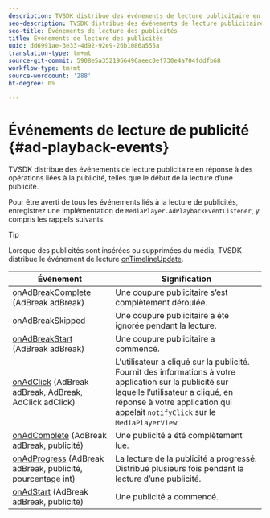 ```yaml
---
description: TVSDK distribue des événements de lecture publicitaire en réponse à des opérations liées à la publicité, telles que le début de la lecture d’une publicité.
seo-description: TVSDK distribue des événements de lecture publicitaire en réponse à des opérations liées à la publicité, telles que le début de la lecture d’une publicité.
seo-title: Événements de lecture des publicités
title: Événements de lecture des publicités
uuid: dd6991ae-3e33-4d92-92e9-26b1086a555a
translation-type: tm+mt
source-git-commit: 5908e5a3521966496aeec0ef730e4a704fddfb68
workflow-type: tm+mt
source-wordcount: '288'
ht-degree: 0%

---
```



# Événements de lecture de publicité {#ad-playback-events}

TVSDK distribue des événements de lecture publicitaire en réponse à des opérations liées à la publicité, telles que le début de la lecture d’une publicité.

Pour être averti de tous les événements liés à la lecture de publicités, enregistrez une implémentation de `MediaPlayer.AdPlaybackEventListener`, y compris les rappels suivants.

>[!TIP]
>
>Lorsque des publicités sont insérées ou supprimées du média, TVSDK distribue le événement de lecture [onTimelineUpdate](https://help.adobe.com/en_US/primetime/api/psdk/javadoc_1.4/com/adobe/mediacore/MediaPlayer.PlaybackEventListener.html#onTimelineUpdated()).

| Événement | Signification |
|---|---|
| [onAdBreakComplete](https://help.adobe.com/en_US/primetime/api/psdk/javadoc_1.4/com/adobe/mediacore/MediaPlayer.AdPlaybackEventListener.html#onAdBreakComplete(com.adobe.mediacore.timeline.advertising.AdBreak))  (AdBreak adBreak) | Une coupure publicitaire s’est complètement déroulée. |
| onAdBreakSkipped | Une coupure publicitaire a été ignorée pendant la lecture. |
| [onAdBreakStart](https://help.adobe.com/en_US/primetime/api/psdk/javadoc_1.4/com/adobe/mediacore/MediaPlayer.AdPlaybackEventListener.html#onAdBreakStart(com.adobe.mediacore.timeline.advertising.AdBreak))  (AdBreak adBreak) | Une coupure publicitaire a commencé. |
| [onAdClick](https://help.adobe.com/en_US/primetime/api/psdk/javadoc_1.4/com/adobe/mediacore/MediaPlayer.AdPlaybackEventListener.html#onAdClick(com.adobe.mediacore.timeline.advertising.AdBreak,%20com.adobe.mediacore.timeline.advertising.Ad,%20com.adobe.mediacore.timeline.advertising.AdClick)) (AdBreak adBreak, AdBreak, AdClick adClick) | L&#39;utilisateur a cliqué sur la publicité. Fournit des informations à votre application sur la publicité sur laquelle l’utilisateur a cliqué, en réponse à votre application qui appelait `notifyClick` sur le `MediaPlayerView`. |
| [onAdComplete](https://help.adobe.com/en_US/primetime/api/psdk/javadoc_1.4/com/adobe/mediacore/MediaPlayer.AdPlaybackEventListener.html#onAdComplete(com.adobe.mediacore.timeline.advertising.AdBreak))  (AdBreak adBreak, publicité) | Une publicité a été complètement lue. |
| [onAdProgress](https://help.adobe.com/en_US/primetime/api/psdk/javadoc_1.4/com/adobe/mediacore/MediaPlayer.AdPlaybackEventListener.html#onAdProgress(com.adobe.mediacore.timeline.advertising.AdBreak,com.adobe.mediacore.timeline.advertising.Ad,%20int))  (AdBreak adBreak, publicité, pourcentage int) | La lecture de la publicité a progressé. Distribué plusieurs fois pendant la lecture d’une publicité. |
| [onAdStart](https://help.adobe.com/en_US/primetime/api/psdk/javadoc_1.4/com/adobe/mediacore/MediaPlayer.AdPlaybackEventListener.html#onAdStart(com.adobe.mediacore.timeline.advertising.AdBreak,%20com.adobe.mediacore.timeline.advertising.Ad))  (AdBreak adBreak, publicité) | Une publicité a commencé. |